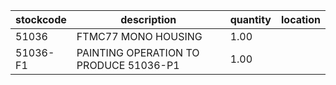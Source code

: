 |stockcode|description|quantity|location|
|---------|-----------|--------|--------|
|51036|FTMC77 MONO HOUSING|1.00||
|51036-F1|PAINTING OPERATION TO PRODUCE 51036-P1|1.00||
